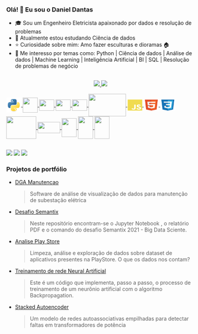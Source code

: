 ### Olá! 👋 Eu sou o Daniel Dantas

- 🎓 Sou um Engenheiro Eletricista apaixonado por dados e resolução de problemas
- 🌱 Atualmente estou estudando Ciência de dados
- ⭐ Curiosidade sobre mim: Amo fazer esculturas e dioramas 🏠
- 🤩 Me interesso por temas como: Python | Ciência de dados | Análise de dados | Machine Learning | Inteligência Artificial | BI | SQL | Resolução de problemas de negócio  
##

<div align="center">
  <a href="https://github.com/daniell-dantas">
  <img height="150em" src="https://github-readme-stats.vercel.app/api?username=daniell-dantas&show_icons=true&theme=gruvbox&include_all_commits=true&count_private=true"/>
  <img height="150em" src="https://github-readme-stats.vercel.app/api/top-langs/?username=daniell-dantas&layout=compact&langs_count=7&theme=gruvbox"/>
</div>
  
<div style="display: inline_block"><br>
  <img align="center" height="40" width="40" src="https://raw.githubusercontent.com/devicons/devicon/master/icons/python/python-original.svg">
  <img align="center" height="40" width="40" src="https://cdn.jsdelivr.net/gh/devicons/devicon/icons/jupyter/jupyter-original-wordmark.svg" />
  <img align="center" height="30" width="40" src="https://cdn.jsdelivr.net/gh/devicons/devicon/icons/dart/dart-original.svg" />
  <img align="center" height="30" width="40" src="https://cdn.jsdelivr.net/gh/devicons/devicon/icons/flutter/flutter-original.svg" />
  <img align="center" height="30" width="40" src="https://cdn.jsdelivr.net/gh/devicons/devicon/icons/firebase/firebase-plain-wordmark.svg" />
  <img align="center" height="60" width="100" src="https://cdn.jsdelivr.net/gh/devicons/devicon/icons/tensorflow/tensorflow-original-wordmark.svg" />
  <img align="center" height="30" width="40" src="https://raw.githubusercontent.com/devicons/devicon/master/icons/javascript/javascript-plain.svg">
  <img align="center" height="30" width="40" src="https://raw.githubusercontent.com/devicons/devicon/master/icons/html5/html5-original.svg">
  <img align="center" height="30" width="40" src="https://raw.githubusercontent.com/devicons/devicon/master/icons/css3/css3-original.svg">
  <img align="center" height="60" width="80" src="https://cdn.jsdelivr.net/gh/devicons/devicon/icons/jira/jira-original-wordmark.svg" />
  <img align="center" height="30" width="60" src="https://cdn.jsdelivr.net/gh/devicons/devicon/icons/trello/trello-plain.svg" />
  <img align="center" height="50" width="40" src="https://cdn.jsdelivr.net/gh/devicons/devicon/icons/vscode/vscode-original.svg" />
  <img align="center" height="60" width="40" src="https://cdn.jsdelivr.net/gh/devicons/devicon/icons/github/github-original-wordmark.svg" />
  <img align="center" height="60" width="40" src="https://cdn.jsdelivr.net/gh/devicons/devicon/icons/matlab/matlab-original.svg" />


</div>
 
  ##


  
<div> 
  <a href = "mailto:daniel.dantas.a.r@gmail.com"><img src="https://img.shields.io/badge/-Gmail-%23333?style=for-the-badge&logo=gmail&logoColor=white" target="_blank"></a>
  <a href="https://www.linkedin.com/in/daniel-dantas-do-amaral-ramos/" target="_blank"><img src="https://img.shields.io/badge/-LinkedIn-%230077B5?style=for-the-badge&logo=linkedin&logoColor=white" target="_blank"></a> 
  <a href = "https://stackoverflow.com/users/14044554/daniel-dantas?tab=profile"><img src="https://aleen42.github.io/badges/src/stackoverflow.svg" target="_blank", height="28em"></a>
</div>
  
### Projetos de portfólio   
  
* [DGA Manutencao](https://github.com/Daniell-Dantas/DGA_Manutencao)
  > Software de análise de visualização de dados para manutenção de subestação elétrica 
* [Desafio Semantix](https://github.com/Daniell-Dantas/Desafio-Semantix)
  > Neste repositório encontram-se o Jupyter Notebook , o relatório PDF e o comando do desafio Semantix 2021 - Big Data Sciente.
* [Analise Play Store](https://github.com/Daniell-Dantas/Analise_Play_Store)
  > Limpeza, análise e exploração de dados sobre dataset de aplicativos presentes na PlayStore. O que os dados nos contam?
* [Treinamento de rede Neural Artificial](https://github.com/Daniell-Dantas/Treinamento-de-Rede-Neural-Artificial)
  > Este é um código que implementa, passo a passo, o processo de treinamento de um neurônio artificial com o algoritmo Backpropagation.
* [Stacked Autoencoder](https://github.com/Daniell-Dantas/Stacked-AutoEncoder)
  > Um modelo de redes autoassociativas empilhadas para detectar faltas em transformadores de potência

